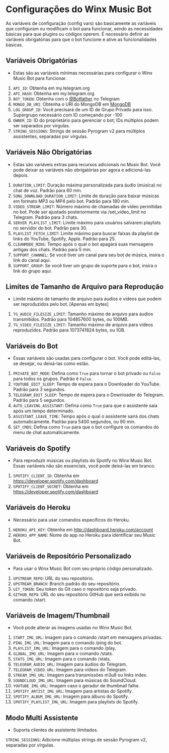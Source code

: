 # Configurações do Winx Music Bot

As variáveis de configuração (config vars) são basicamente as variáveis que configuram ou modificam o bot para
funcionar, sendo as necessidades básicas para que plugins ou códigos operem. É necessário definir as variáveis
obrigatórias para que o bot funcione e ative as funcionalidades básicas.

## Variáveis Obrigatórias

- Estas são as variáveis mínimas necessárias para configurar o Winx Music Bot para funcionar.

1. `API_ID`: Obtenha em my.telegram.org
2. `API_HASH`: Obtenha em my.telegram.org
3. `BOT_TOKEN`: Obtenha com o [@Botfather](http://t.me/BotFather) no Telegram
4. `MONGO_DB_URI`: Obtenha o URI do MongoDB em [MongoDB](https://cloud.mongodb.com)
5. `LOG_GROUP_ID`: Você precisará de um ID de Grupo Privado para isso. Supergrupo necessário com ID começando por -100
6. `OWNER_ID`: ID do proprietário para gerenciar o bot; IDs múltiplos podem ser separados por vírgulas.
7. `STRING_SESSIONS`: Strings de sessão Pyrogram v2 para múltiplos assistentes, separadas por vírgulas.

## Variáveis Não Obrigatórias

- Estas são variáveis extras para recursos adicionais no Music Bot. Você pode deixar as variáveis não obrigatórias por
  agora e adicioná-las depois.

1. `DURATION_LIMIT`: Duração máxima personalizada para áudio (música) no chat de voz. Padrão para 60 min.
2. `SONG_DOWNLOAD_DURATION_LIMIT`: Limite de duração para baixar músicas em formato MP3 ou MP4 pelo bot. Padrão para 180
   min.
3. `VIDEO_STREAM_LIMIT`: Número máximo de chamadas de vídeo permitidas no bot. Pode ser ajustado posteriormente via
   /set_video_limit no Telegram. Padrão para 3 chats.
4. `SERVER_PLAYLIST_LIMIT`: Limite máximo para usuários salvarem playlists no servidor do bot. Padrão para 30.
5. `PLAYLIST_FETCH_LIMIT`: Limite máximo para buscar faixas da playlist de links do YouTube, Spotify, Apple. Padrão para
   25.
6. `CLEANMODE_MINS`: Tempo após o qual o bot apagará suas mensagens antigas dos chats. Padrão para 5 min.
7. `SUPPORT_CHANNEL`: Se você tiver um canal para seu bot de música, insira o link do canal aqui.
8. `SUPPORT_GROUP`: Se você tiver um grupo de suporte para o bot, insira o link do grupo aqui.

## Limites de Tamanho de Arquivo para Reprodução

- Limite máximo de tamanho de arquivo para áudios e vídeos que podem ser reproduzidos pelo bot. [Apenas em bytes]

1. `TG_AUDIO_FILESIZE_LIMIT`: Tamanho máximo de arquivo para áudios transmitidos. Padrão para 104857600 bytes, ou 100MB.
2. `TG_VIDEO_FILESIZE_LIMIT`: Tamanho máximo de arquivo para vídeos reproduzidos. Padrão para 1073741824 bytes, ou 1GB.

## Variáveis do Bot

- Essas variáveis são usadas para configurar o bot. Você pode editá-las, se desejar, ou deixá-las como estão.

1. `PRIVATE_BOT_MODE`: Defina como `True` para tornar o bot privado ou `False` para todos os grupos. Padrão é `False`.
2. `YOUTUBE_EDIT_SLEEP`: Tempo de espera para o Downloader do YouTube. Padrão para 3 segundos.
3. `TELEGRAM_EDIT_SLEEP`: Tempo de espera para o Downloader do Telegram. Padrão para 5 segundos.
4. `AUTO_LEAVING_ASSISTANT`: Defina como `True` para que o assistente saia após um tempo determinado.
5. `ASSISTANT_LEAVE_TIME`: Tempo após o qual o assistente sairá dos chats automaticamente. Padrão para 5400 segundos, ou
   90 min.
6. `SET_CMDS`: Defina como `True` para que o bot configure os comandos do menu de chat automaticamente.

## Variáveis do Spotify

- Para reproduzir músicas ou playlists do Spotify no Winx Music Bot. Essas variáveis não são essenciais, você pode
  deixá-las em branco.

1. `SPOTIFY_CLIENT_ID`: Obtenha em https://developer.spotify.com/dashboard
2. `SPOTIFY_CLIENT_SECRET`: Obtenha em https://developer.spotify.com/dashboard

## Variáveis do Heroku

- Necessário para usar comandos específicos do Heroku.

1. `HEROKU_API_KEY`: Obtenha em http://dashboard.heroku.com/account
2. `HEROKU_APP_NAME`: Nome do app no Heroku para identificar seu Music Bot.

## Variáveis de Repositório Personalizado

- Para usar o Winx Music Bot com seu próprio código personalizado.

1. `UPSTREAM_REPO`: URL do seu repositório.
2. `UPSTREAM_BRANCH`: Branch padrão do seu repositório.
3. `GIT_TOKEN`: Seu token do Git caso o repositório seja privado.
4. `GITHUB_REPO`: URL do seu repositório GitHub que será exibido no comando /start.

## Variáveis de Imagem/Thumbnail

- Você pode alterar as imagens usadas no Winx Music Bot.

1. `START_IMG_URL`: Imagem para o comando /start em mensagens privadas.
2. `PING_IMG_URL`: Imagem para o comando /ping do bot.
3. `PLAYLIST_IMG_URL`: Imagem para o comando /play.
4. `GLOBAL_IMG_URL`: Imagem para o comando /stats.
5. `STATS_IMG_URL`: Imagem para o comando /stats.
6. `TELEGRAM_AUDIO_URL`: Imagem para áudios do Telegram.
7. `TELEGRAM_VIDEO_URL`: Imagem para vídeos do Telegram.
8. `STREAM_IMG_URL`: Imagem para transmissões m3u8 ou links index.
9. `SOUNDCLOUD_IMG_URL`: Imagem para músicas do SoundCloud.
10. `YOUTUBE_IMG_URL`: Imagem caso o gerador de thumbnail falhe.
11. `SPOTIFY_ARTIST_IMG_URL`: Imagem para artistas do Spotify.
12. `SPOTIFY_ALBUM_IMG_URL`: Imagem para álbuns do Spotify.
13. `SPOTIFY_PLAYLIST_IMG_URL`: Imagem para playlists do Spotify.

## Modo Multi Assistente

- Suporta clientes de assistente ilimitados.

`STRING_SESSIONS`: Adicione múltiplas strings de sessão Pyrogram v2, separadas por vírgulas.
